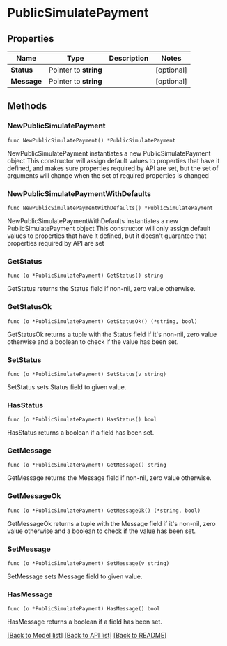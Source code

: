 # PublicSimulatePayment

## Properties

Name | Type | Description | Notes
------------ | ------------- | ------------- | -------------
**Status** | Pointer to **string** |  | [optional] 
**Message** | Pointer to **string** |  | [optional] 

## Methods

### NewPublicSimulatePayment

`func NewPublicSimulatePayment() *PublicSimulatePayment`

NewPublicSimulatePayment instantiates a new PublicSimulatePayment object
This constructor will assign default values to properties that have it defined,
and makes sure properties required by API are set, but the set of arguments
will change when the set of required properties is changed

### NewPublicSimulatePaymentWithDefaults

`func NewPublicSimulatePaymentWithDefaults() *PublicSimulatePayment`

NewPublicSimulatePaymentWithDefaults instantiates a new PublicSimulatePayment object
This constructor will only assign default values to properties that have it defined,
but it doesn't guarantee that properties required by API are set

### GetStatus

`func (o *PublicSimulatePayment) GetStatus() string`

GetStatus returns the Status field if non-nil, zero value otherwise.

### GetStatusOk

`func (o *PublicSimulatePayment) GetStatusOk() (*string, bool)`

GetStatusOk returns a tuple with the Status field if it's non-nil, zero value otherwise
and a boolean to check if the value has been set.

### SetStatus

`func (o *PublicSimulatePayment) SetStatus(v string)`

SetStatus sets Status field to given value.

### HasStatus

`func (o *PublicSimulatePayment) HasStatus() bool`

HasStatus returns a boolean if a field has been set.

### GetMessage

`func (o *PublicSimulatePayment) GetMessage() string`

GetMessage returns the Message field if non-nil, zero value otherwise.

### GetMessageOk

`func (o *PublicSimulatePayment) GetMessageOk() (*string, bool)`

GetMessageOk returns a tuple with the Message field if it's non-nil, zero value otherwise
and a boolean to check if the value has been set.

### SetMessage

`func (o *PublicSimulatePayment) SetMessage(v string)`

SetMessage sets Message field to given value.

### HasMessage

`func (o *PublicSimulatePayment) HasMessage() bool`

HasMessage returns a boolean if a field has been set.


[[Back to Model list]](../README.md#documentation-for-models) [[Back to API list]](../README.md#documentation-for-api-endpoints) [[Back to README]](../README.md)



